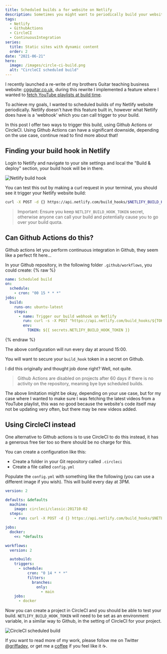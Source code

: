 ```yaml
---
title: Scheduled builds a for website on Netlify
description: Sometimes you might want to periodically build your website on Netlify, the answer isn't that straight forward and some tools have gotchas.
tags:
  - Netlify
  - GithubActions
  - CircleCI
  - ContinuousIntegration
series:
  title: Static sites with dynamic content
  order: 2
date: "2021-06-21"
hero:
  image: /images/circle-ci-build.png
  alt: "CircleCI scheduled build"
---
```


I recently launched a re-write of my brothers Guitar teaching business website: [cgguitar.co.uk](https://www.cgguitar.co.uk), during this rewrite I implemented a feature where I wanted to [fetch YouTube playlists at build time](https://griffa.dev/posts/adding-dynamic-content-from-an-api-to-a-static-website-at-build-time/).

To achieve my goals, I wanted to scheduled builds of my Netlify website periodically.
Netlify doesn't have this feature built in, however what Netlify does have is a 'webhook' which you can call trigger to your build.

In this post I offer two ways to trigger this build, using Github Actions or CircleCI. Using Github Actions can have a significant downside, depending on the use case, continue read to find more about that!

## Finding your build hook in Netlify

Login to Netlify and navigate to your site settings and local the "Build & deploy" section, your build hook will be in there.

![Netlify build hook](/images/netlify-build-hook.png)

You can test this out by making a curl request in your terminal, you should see it trigger your Netlify website build:

```bash
curl -X POST -d {} https://api.netlify.com/build_hooks/$NETLIFY_BUILD_HOOK_TOKEN
```

> Important: Ensure you keep `NETLIFY_BUILD_HOOK_TOKEN` secret, otherwise anyone can call your build and potentially cause you to go over your build quota.

## Can Github Actions do this?

Github actions let you perform continuous integration in Github, they seem like a perfect fit here...

In your Github repository, in the following folder `.github/workflows`, you could create:
{% raw %}

```yaml
name: Scheduled build
on:
  schedule:
    - cron: "00 15 * * *"
jobs:
  build:
    runs-on: ubuntu-latest
    steps:
      - name: Trigger our build webhook on Netlify
        run: curl -s -X POST "https://api.netlify.com/build_hooks/${TOKEN}"
        env:
          TOKEN: ${{ secrets.NETLIFY_BUILD_HOOK_TOKEN }}
```

{% endraw %}

The above configuration will run every day at around 15:00.

You will want to secure your `build_hook` token in a secret on Github.

I did this originally and thought job done right? Well, not quite.

> Github Actions are disabled on projects after 60 days if there is no activity on the repository, meaning bye bye scheduled builds.

The above limitation might be okay, depending on your use case, but for my case where I wanted to make sure I was fetching the latest videos from a YouTube playlist, this was no good because the website's code itself may not be updating very often, but there may be new videos added.

## Using CircleCI instead

One alternative to Github actions is to use CircleCI to do this instead, it has a generous free tier too so there should be no charge for this.

You can create a configuration like this:

- Create a folder in your Git repository called `.circleci`
- Create a file called `config.yml`

Populate the `config.yml` with something like the following (you can use a different image if you wish). This will build every day at 3PM.

```yaml
version: 2

defaults: &defaults
  machine:
    image: circleci/classic:201710-02
  steps:
    - run: curl -X POST -d {} https://api.netlify.com/build_hooks/$NETLIFY_BUILD_HOOK_TOKEN

jobs:
  docker:
    <<: *defaults

workflows:
  version: 2

  autobuild:
    triggers:
      - schedule:
          cron: "0 14 * * *"
          filters:
            branches:
              only:
                - main
    jobs:
      - docker
```

Now you can create a project in CircleCI and you should be able to test your build.
`NETLIFY_BUILD_HOOK_TOKEN` will need to be set as an environment variable, in a similar way to Github, in the setting of CircleCI for your project.

![CircleCI scheduled build](/images/circle-ci-build.png)

If you want to read more of my work, please follow me on Twitter [@griffadev](https://twitter.com/griffadev), or get me a [coffee](https://ko-fi.com/griffadev) if you feel like it ☕.
